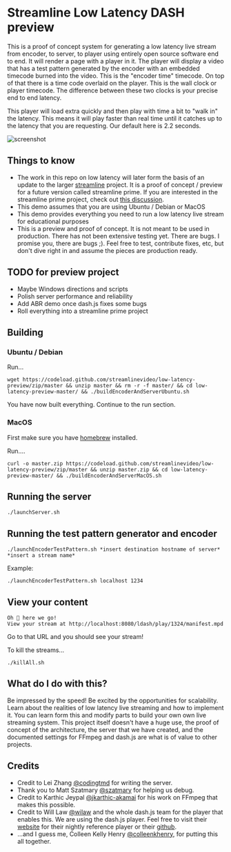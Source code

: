 
# Streamline Low Latency DASH preview

This is a proof of concept system for generating a low latency live stream from encoder, to server, to player using entirely open source software end to end. It will render a page with a player in it. The player will display a video that has a test pattern generated by the encoder with an embedded timecode burned into the video. This is the "encoder time" timecode. On top of that there is a time code overlaid on the player. This is the wall clock or player timecode. The difference between these two clocks is your precise end to end latency. 

This player will load extra quickly and then play with time a bit to "walk in" the latency. This means it will play faster than real time until it catches up to the latency that you are requesting. Our default here is 2.2 seconds. 


![screenshot](https://s3-us-west-1.amazonaws.com/streamlinevideo/screenshot.png)



## Things to know

- The work in this repo on low latency will later form the basis of an update to the larger [streamline](https://github.com/streamlinevideo/streamline) project. It is a proof of concept / preview for a future version called streamline prime. If you are interested in the streamline prime project, check out [this discussion](https://github.com/streamlinevideo/streamline/issues/13).
- This demo assumes that you are using Ubuntu / Debian or MacOS
- This demo provides everything you need to run a low latency live stream for educational purposes
- This is a preview and proof of concept. It is not meant to be used in production. There has not been extensive testing yet. There are bugs. I promise you, there are bugs ;). Feel free to test, contribute fixes, etc, but don't dive right in and assume the pieces are production ready.

## TODO for preview project

- Maybe Windows directions and scripts
- Polish server performance and reliability
- Add ABR demo once dash.js fixes some bugs
- Roll everything into a streamline prime project 

## Building 

### Ubuntu  / Debian

Run...

    wget https://codeload.github.com/streamlinevideo/low-latency-preview/zip/master && unzip master && rm -r -f master/ && cd low-latency-preview-master/ && ./buildEncoderAndServerUbuntu.sh

You have now built everything. Continue to the run section.

### MacOS

First make sure you have [homebrew](https://brew.sh/) installed.

Run....

    curl -o master.zip https://codeload.github.com/streamlinevideo/low-latency-preview/zip/master && unzip master.zip && cd low-latency-preview-master/ && ./buildEncoderAndServerMacOS.sh
    
## Running the server

    ./launchServer.sh

## Running the test pattern generator and encoder 

    ./launchEncoderTestPattern.sh *insert destination hostname of server* *insert a stream name*

Example: 

    ./launchEncoderTestPattern.sh localhost 1234

## View your content

    Oh 💩 here we go!
    View your stream at http://localhost:8080/ldash/play/1324/manifest.mpd

Go to that URL and you should see your stream! 

To kill the streams...

    ./killAll.sh

## What do I do with this?

Be impressed by the speed! Be excited by the opportunities for scalability. Learn about the realities of low latency live streaming and how to implement it. You can learn form this and modify parts to build your own own live streaming system. This project itself doesn't have a huge use, the proof of concept of the architecture, the server that we have created, and the documented settings for FFmpeg and dash.js are what is of value to other projects.

## Credits

- Credit to Lei Zhang [@codingtmd](https://github.com/codingtmd) for writing the server. 
- Thank you to Matt Szatmary [@szatmary](https://github.com/szatmary) for helping us debug. 
- Credit to Karthic Jeypal [@jkarthic-akamai](https://github.com/jkarthic-akamai) for his work on FFmpeg that makes this possible. 
- Credit to Will Law [@wilaw](https://github.com/wilaw) and the whole dash.js team for the player that enables this. We are using the dash.js player. Feel free to visit their [website](http://reference.dashif.org/dash.js/nightly/samples/dash-if-reference-player/index.html) for their nightly reference player or their [github](https://github.com/Dash-Industry-Forum/dash.js/wiki).
- ...and I guess me,  Colleen Kelly Henry [@colleenkhenry](https://github.com/colleenkhenry), for putting this all together.
